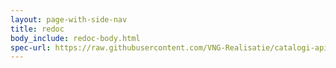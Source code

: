 ```yaml
---
layout: page-with-side-nav
title: redoc
body_include: redoc-body.html
spec-url: https://raw.githubusercontent.com/VNG-Realisatie/catalogi-api/1.1.0/src/openapi.yaml
---
```

<redoc spec-url='{{ page.spec-url}}'></redoc>
